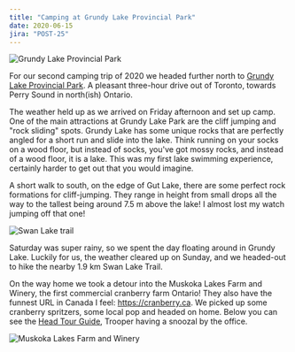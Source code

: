 ```yaml
---
title: "Camping at Grundy Lake Provincial Park"
date: 2020-06-15
jira: "POST-25"
---
```


![Grundy Lake Provincial Park](src/posts/images/grundy/lake.jpg)

For our second camping trip of 2020 we headed further north to <a href="http://www.ontarioparks.com/park/grundylake">Grundy Lake Provincial Park</a>. A pleasant three-hour drive out of Toronto, towards Perry Sound in north(ish) Ontario.

The weather held up as we arrived on Friday afternoon and set up camp. One of the main attractions at Grundy Lake Park are the cliff jumping and "rock sliding" spots. Grundy Lake has some unique rocks that are perfectly angled for a short run and slide into the lake. Think running on your socks on a wood floor, but instead of socks, you've got mossy rocks, and instead of a wood floor, it is a lake. This was my first lake swimming experience, certainly harder to get out that you would imagine. 

A short walk to south, on the edge of Gut Lake, there are some perfect rock formations for cliff-jumping. They range in height from small drops all the way to the tallest being around 7.5 m above the lake! I almost lost my watch jumping off that one!

<span class="img-right">

![Swan Lake trail](src/posts/images/grundy/swan-lake-trail.jpg)

</span>

Saturday was super rainy, so we spent the day floating around in Grundy Lake. Luckily for us, the weather cleared up on Sunday, and we headed-out to hike the nearby 1.9 km Swan Lake Trail.

On the way home we took a detour into the Muskoka Lakes Farm and Winery, the first commercial cranberry farm Ontario! They also have the funnest URL in Canada I feel: https://cranberry.ca. We picked up some cranberry spritzers, some local pop and headed on home. Below you can see the [Head Tour Guide](https://cranberry.ca/our-team/), Trooper having a snoozal by the office.

![Muskoka Lakes Farm and Winery](./src/posts/images/grundy/muskoka-lakes-farm-and-winery.jpg)

